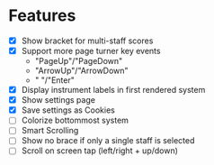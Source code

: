 # Features
- [x] Show bracket for multi-staff scores
- [x] Support more page turner key events
  - "PageUp"/"PageDown"
  - "ArrowUp"/"ArrowDown"
  - " "/"Enter"
- [x] Display instrument labels in first rendered system
- [x] Show settings page
- [x] Save settings as Cookies
- [ ] Colorize bottommost system
- [ ] Smart Scrolling
- [ ] Show no brace if only a single staff is selected
- [ ] Scroll on screen tap (left/right + up/down)